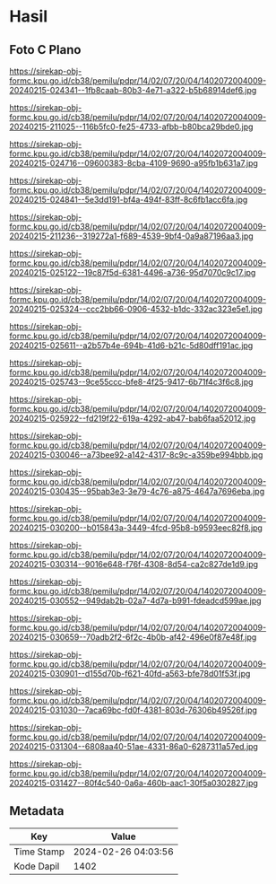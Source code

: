 # Hasil

## Foto C Plano

https://sirekap-obj-formc.kpu.go.id/cb38/pemilu/pdpr/14/02/07/20/04/1402072004009-20240215-024341--1fb8caab-80b3-4e71-a322-b5b68914def6.jpg

https://sirekap-obj-formc.kpu.go.id/cb38/pemilu/pdpr/14/02/07/20/04/1402072004009-20240215-211025--116b5fc0-fe25-4733-afbb-b80bca29bde0.jpg

https://sirekap-obj-formc.kpu.go.id/cb38/pemilu/pdpr/14/02/07/20/04/1402072004009-20240215-024716--09600383-8cba-4109-9690-a95fb1b631a7.jpg

https://sirekap-obj-formc.kpu.go.id/cb38/pemilu/pdpr/14/02/07/20/04/1402072004009-20240215-024841--5e3dd191-bf4a-494f-83ff-8c6fb1acc6fa.jpg

https://sirekap-obj-formc.kpu.go.id/cb38/pemilu/pdpr/14/02/07/20/04/1402072004009-20240215-211236--319272a1-f689-4539-9bf4-0a9a87196aa3.jpg

https://sirekap-obj-formc.kpu.go.id/cb38/pemilu/pdpr/14/02/07/20/04/1402072004009-20240215-025122--19c87f5d-6381-4496-a736-95d7070c9c17.jpg

https://sirekap-obj-formc.kpu.go.id/cb38/pemilu/pdpr/14/02/07/20/04/1402072004009-20240215-025324--ccc2bb66-0906-4532-b1dc-332ac323e5e1.jpg

https://sirekap-obj-formc.kpu.go.id/cb38/pemilu/pdpr/14/02/07/20/04/1402072004009-20240215-025611--a2b57b4e-694b-41d6-b21c-5d80dff191ac.jpg

https://sirekap-obj-formc.kpu.go.id/cb38/pemilu/pdpr/14/02/07/20/04/1402072004009-20240215-025743--9ce55ccc-bfe8-4f25-9417-6b71f4c3f6c8.jpg

https://sirekap-obj-formc.kpu.go.id/cb38/pemilu/pdpr/14/02/07/20/04/1402072004009-20240215-025922--fd219f22-619a-4292-ab47-bab6faa52012.jpg

https://sirekap-obj-formc.kpu.go.id/cb38/pemilu/pdpr/14/02/07/20/04/1402072004009-20240215-030046--a73bee92-a142-4317-8c9c-a359be994bbb.jpg

https://sirekap-obj-formc.kpu.go.id/cb38/pemilu/pdpr/14/02/07/20/04/1402072004009-20240215-030435--95bab3e3-3e79-4c76-a875-4647a7696eba.jpg

https://sirekap-obj-formc.kpu.go.id/cb38/pemilu/pdpr/14/02/07/20/04/1402072004009-20240215-030200--b015843a-3449-4fcd-95b8-b9593eec82f8.jpg

https://sirekap-obj-formc.kpu.go.id/cb38/pemilu/pdpr/14/02/07/20/04/1402072004009-20240215-030314--9016e648-f76f-4308-8d54-ca2c827de1d9.jpg

https://sirekap-obj-formc.kpu.go.id/cb38/pemilu/pdpr/14/02/07/20/04/1402072004009-20240215-030552--949dab2b-02a7-4d7a-b991-fdeadcd599ae.jpg

https://sirekap-obj-formc.kpu.go.id/cb38/pemilu/pdpr/14/02/07/20/04/1402072004009-20240215-030659--70adb2f2-6f2c-4b0b-af42-496e0f87e48f.jpg

https://sirekap-obj-formc.kpu.go.id/cb38/pemilu/pdpr/14/02/07/20/04/1402072004009-20240215-030901--d155d70b-f621-40fd-a563-bfe78d01f53f.jpg

https://sirekap-obj-formc.kpu.go.id/cb38/pemilu/pdpr/14/02/07/20/04/1402072004009-20240215-031030--7aca69bc-fd0f-4381-803d-76306b49526f.jpg

https://sirekap-obj-formc.kpu.go.id/cb38/pemilu/pdpr/14/02/07/20/04/1402072004009-20240215-031304--6808aa40-51ae-4331-86a0-6287311a57ed.jpg

https://sirekap-obj-formc.kpu.go.id/cb38/pemilu/pdpr/14/02/07/20/04/1402072004009-20240215-031427--80f4c540-0a6a-460b-aac1-30f5a0302827.jpg


## Metadata

| Key        | Value               |
| ---------- | ------------------- |
| Time Stamp | 2024-02-26 04:03:56 |
| Kode Dapil | 1402                |



